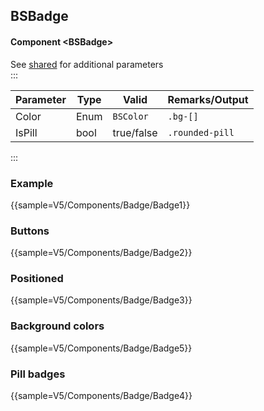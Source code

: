 ﻿## BSBadge
#### Component \<BSBadge\>
See [shared](layout/shared) for additional parameters    
:::

| Parameter | Type           | Valid          | Remarks/Output  | 
|-----------|----------------|----------------|-----------------|
| Color     | Enum           | `BSColor`      | `.bg-[]`        | {.table-striped}  
| IsPill    | bool           | true/false     | `.rounded-pill` |

:::

### Example

{{sample=V5/Components/Badge/Badge1}}

### Buttons

{{sample=V5/Components/Badge/Badge2}}

### Positioned

{{sample=V5/Components/Badge/Badge3}}

### Background colors

{{sample=V5/Components/Badge/Badge5}}

### Pill badges

{{sample=V5/Components/Badge/Badge4}}

